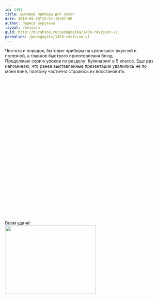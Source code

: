 ```yaml
---
id: 1453
title: Бытовые приборы для кухни
date: 2018-09-30T19:54:19+07:00
author: Лариса Бурухина
layout: revision
guid: http://buruhina.ru/pedagogika/1450-revision-v1
permalink: /pedagogika/1450-revision-v1
---
```

Чистота и порядок, бытовые приборы на кухнезалог вкусной и полезной, а главное быстрого приготовления блюд.  
Продолжаю серию уроков по разделу 'Кулинария' в 5 классе. Еще раз напоминаю, что ранее выставленные презентации удалились не по моей вине, поэтому частично стараюсь их восстановить.  


<div class="ead-preview">
  <div class="ead-document" style="position:relative;padding-top:90%;">
  </div>
</div>

  
Всем удачи!  
[<img src="http://buruhina.ru/wp-content/uploads/2018/09/1298932334_start-300x225.jpg" alt="" width="300" height="225" class="alignnone size-medium wp-image-1452" srcset="http://buruhina.ru/wp-content/uploads/2018/09/1298932334_start-300x225.jpg 300w, http://buruhina.ru/wp-content/uploads/2018/09/1298932334_start-768x576.jpg 768w, http://buruhina.ru/wp-content/uploads/2018/09/1298932334_start-1024x768.jpg 1024w" sizes="(max-width: 300px) 100vw, 300px" />](http://buruhina.ru/wp-content/uploads/2018/09/1298932334_start.jpg)